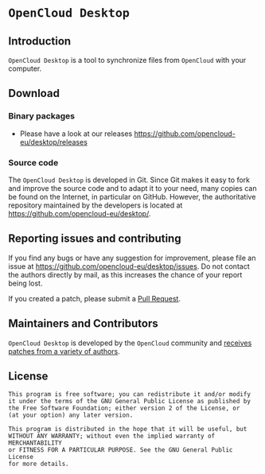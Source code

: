 # `OpenCloud Desktop`

## Introduction

`OpenCloud Desktop` is a tool to synchronize files from `OpenCloud`
with your computer.

## Download

### Binary packages

- Please have a look at our releases https://github.com/opencloud-eu/desktop/releases

### Source code

The `OpenCloud Desktop` is developed in Git. Since Git makes it easy to
fork and improve the source code and to adapt it to your need, many copies
can be found on the Internet, in particular on GitHub. However, the
authoritative repository maintained by the developers is located at
https://github.com/opencloud-eu/desktop/.

## Reporting issues and contributing

If you find any bugs or have any suggestion for improvement, please
file an issue at https://github.com/opencloud-eu/desktop/issues. Do not
contact the authors directly by mail, as this increases the chance
of your report being lost.

If you created a patch, please submit a [Pull
Request](https://github.com/opencloud-eu/desktop/pulls).

## Maintainers and Contributors

`OpenCloud Desktop` is developed by the `OpenCloud` community and [receives
patches from a variety of authors](https://github.com/opencloud-eu/desktop/graphs/contributors).


## License

    This program is free software; you can redistribute it and/or modify
    it under the terms of the GNU General Public License as published by
    the Free Software Foundation; either version 2 of the License, or
    (at your option) any later version.

    This program is distributed in the hope that it will be useful, but
    WITHOUT ANY WARRANTY; without even the implied warranty of MERCHANTABILITY
    or FITNESS FOR A PARTICULAR PURPOSE. See the GNU General Public License
    for more details.
